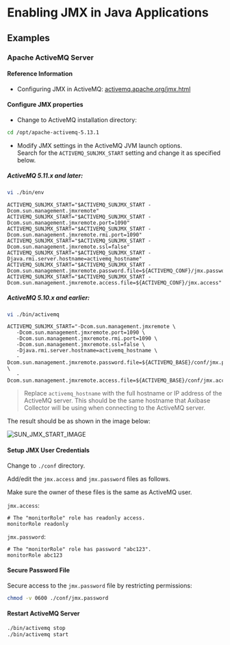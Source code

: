 # Enabling JMX in Java Applications

## Examples

### Apache ActiveMQ Server

#### Reference Information

* Configuring JMX in ActiveMQ: [activemq.apache.org/jmx.html](http://activemq.apache.org/jmx.html)

#### Configure JMX properties

* Change to ActiveMQ installation directory:

```sh
cd /opt/apache-activemq-5.13.1
```

* Modify JMX settings in the ActiveMQ JVM launch options. <br>Search for the `ACTIVEMQ_SUNJMX_START` setting and change it as specified below.

##### ActiveMQ 5.11.x and later:

```sh
vi ./bin/env
```

```properties
ACTIVEMQ_SUNJMX_START="$ACTIVEMQ_SUNJMX_START -Dcom.sun.management.jmxremote"
ACTIVEMQ_SUNJMX_START="$ACTIVEMQ_SUNJMX_START -Dcom.sun.management.jmxremote.port=1090"
ACTIVEMQ_SUNJMX_START="$ACTIVEMQ_SUNJMX_START -Dcom.sun.management.jmxremote.rmi.port=1090"
ACTIVEMQ_SUNJMX_START="$ACTIVEMQ_SUNJMX_START -Dcom.sun.management.jmxremote.ssl=false"
ACTIVEMQ_SUNJMX_START="$ACTIVEMQ_SUNJMX_START -Djava.rmi.server.hostname=activemq_hostname"
ACTIVEMQ_SUNJMX_START="$ACTIVEMQ_SUNJMX_START -Dcom.sun.management.jmxremote.password.file=${ACTIVEMQ_CONF}/jmx.password"
ACTIVEMQ_SUNJMX_START="$ACTIVEMQ_SUNJMX_START -Dcom.sun.management.jmxremote.access.file=${ACTIVEMQ_CONF}/jmx.access"
```

##### ActiveMQ 5.10.x and earlier:

```sh
vi ./bin/activemq
```

```properties
ACTIVEMQ_SUNJMX_START="-Dcom.sun.management.jmxremote \
   -Dcom.sun.management.jmxremote.port=1090 \
   -Dcom.sun.management.jmxremote.rmi.port=1090 \
   -Dcom.sun.management.jmxremote.ssl=false \
   -Djava.rmi.server.hostname=activemq_hostname \
   -Dcom.sun.management.jmxremote.password.file=${ACTIVEMQ_BASE}/conf/jmx.password \
   -Dcom.sun.management.jmxremote.access.file=${ACTIVEMQ_BASE}/conf/jmx.access"
```

> Replace `activemq_hostname` with the full hostname or IP address of the ActiveMQ server.
> This should be the same hostname that Axibase Collector will be using when connecting to the ActiveMQ server.

The result should be as shown in the image below:

![SUN_JMX_START_IMAGE](https://axibase.com/wp-content/uploads/2016/03/very_new_screen.png)

#### Setup JMX User Credentials

Change to `./conf` directory.

Add/edit the `jmx.access` and `jmx.password` files as follows.

Make sure the owner of these files is the same as ActiveMQ user.

`jmx.access`:

```
# The "monitorRole" role has readonly access.
monitorRole readonly
```

`jmx.password`:

```
# The "monitorRole" role has password "abc123".
monitorRole abc123
```

#### Secure Password File

Secure access to the  `jmx.password` file by restricting permissions:

```sh
chmod -v 0600 ./conf/jmx.password
```

#### Restart ActiveMQ Server

```sh
./bin/activemq stop
./bin/activemq start
```
